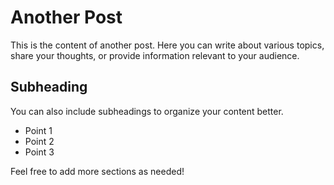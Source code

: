 # Another Post

This is the content of another post. Here you can write about various topics, share your thoughts, or provide information relevant to your audience.

## Subheading

You can also include subheadings to organize your content better.

- Point 1
- Point 2
- Point 3

Feel free to add more sections as needed!